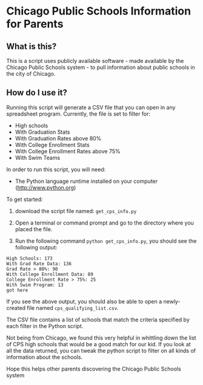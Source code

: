 # Chicago Public Schools Information for Parents

## What is this?
This is a script uses publicly available software - made available by the Chicago Public Schools system - to pull information about public schools in  the city of Chicago.

## How do I use it?
Running this script will generate a CSV file that you can open in any spreadsheet program.  Currently, the file is set to filter for:

- High schools
- With Graduation Stats
- With Graduation Rates above 80%
- With College Enrollment Stats
- With College Enrollment Rates above 75%
- With Swim Teams

In order to run this script, you will need:
- The Python language runtime installed on your computer (http://www.python.org)

To get started:

1. download the script file named: `get_cps_info.py`

2. Open a terminal or command prompt and go to the directory where you placed the file.

3. Run the following command `python get_cps_info.py`, you should see the following output:

```
High Schools: 173
With Grad Rate Data: 136
Grad Rate > 80%: 90
With College Enrollment Data: 89
College Enrollment Rate > 75%: 25
With Swim Program: 13
got here
```
If you see the above output, you should also be able to open a newly-created file named `cps_qualifying_list.csv`.

The CSV file contains a list of schools that match the criteria specified by each filter in the Python script.

Not being from Chicago, we found this very helpful in whittling down the list of CPS high schools that would be a good match for our kid.  If you look at all the data returned, you can tweak the python script to filter on all kinds of information about the schools.

Hope this helps other parents discovering the Chicago Public Schools system